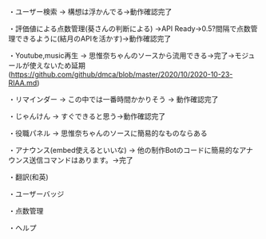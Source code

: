 ・ユーザー検索 → 構想は浮かんでる→動作確認完了

・評価値による点数管理(葵さんの判断による) →API Ready→0.5?間隔で点数管理できるように(結月のAPIを活かす)→動作確認完了

・Youtube,music再生 → 思惟奈ちゃんのソースから流用できる→完了→モジュールが使えないため延期(https://github.com/github/dmca/blob/master/2020/10/2020-10-23-RIAA.md)

・リマインダー → この中では一番時間かかりそう → 動作確認完了

・じゃんけん → すぐできると思う→動作確認完了

・役職パネル → 思惟奈ちゃんのソースに簡易的なものならある

・アナウンス(embed使えるといいな) → 他の制作Botのコードに簡易的なアナウンス送信コマンドはあります。→完了

・翻訳(和英)

・ユーザーバッジ

・点数管理

・ヘルプ